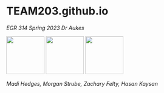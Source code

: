 # **TEAM203.github.io**

_EGR 314 Spring 2023 Dr Aukes_

<p float="left">
  <img src="(https://user-images.githubusercontent.com/102606124/235011500-8fd24422-6db9-473f-b02d-4069f8247802.jpg)" width="100" />
  <img src="/img2.png" width="100" /> 
  <img src="/img3.png" width="100" />
</p>

_Madi Hedges, Morgan Strube, Zachary Felty, Hasan Kaysan_

